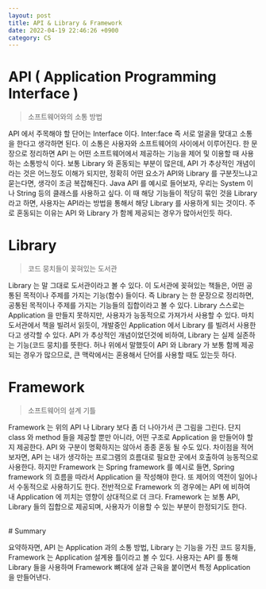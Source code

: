 ```yaml
---
layout: post
title: API & Library & Framework
date: 2022-04-19 22:46:26 +0900
category: CS
---
```


# API ( Application Programming Interface )

> 소프트웨어와의 소통 방법

API 에서 주목해야 할 단어는 Interface 이다.
Inter:face 즉 서로 얼굴을 맞대고 소통을 한다고 생각하면 된다.
이 소통은 사용자와 소프트웨어의 사이에서 이루어진다.
한 문장으로 정리하면 API 는 어떤 소프트웨어에서 제공하는 기능을 제어 및 이용할 때 사용하는 소통방식 이다.
보통 Library 와 혼동되는 부분이 많은데, API 가 추상적인 개념이라는 것은 어느정도 이해가 되지만,
정확히 어떤 요소가 API와 Library 를 구분짓느냐고 묻는다면, 생각이 조금 복잡해진다.
Java API 를 예시로 들어보자, 우리는 System 이나 String 등의 클래스를 사용하고 싶다.
이 때 해당 기능들이 적당히 묶인 것을 Library 라고 하면,
사용자는 API라는 방법을 통해서 해당 Library 를 사용하게 되는 것이다.
주로 혼동되는 이유는 API 와 Library 가 함께 제공되는 경우가 많아서인듯 하다.


# Library

> 코드 뭉치들이 꽂혀있는 도서관

Library 는 말 그대로 도서관이라고 볼 수 있다.
이 도서관에 꽂혀있는 책들은, 어떤 공통된 목적이나 주제를 가지는 기능(함수) 들이다.
즉 Library 는 한 문장으로 정리하면, 공통된 목적이나 주제를 가지는 기능들의 집합이라고 볼 수 있다.
Library 스스로는 Application 을 만들지 못하지만, 사용자가 능동적으로 가져가서 사용할 수 있다.
마치 도서관에서 책을 빌려서 읽듯이, 개발중인 Application 에서 Library 를 빌려서 사용한다고 생각할 수 있다.
API 가 추상적인 개념이었던것에 비하여, Library 는 실제 실존하는 기능(코드 뭉치)를 뜻한다.
허나 위에서 말했듯이 API 와 Library 가 보통 함께 제공되는 경우가 많으므로, 큰 맥락에서는 혼용해서 단어를 사용할 때도 있는듯 하다.


# Framework

> 소프트웨어의 설계 기틀

Framework 는 위의 API 나 Library 보다 좀 더 나아가서 큰 그림을 그린다.
단지 class 와 method 들을 제공할 뿐만 아니라, 어떤 구조로 Application 을 만들어야 할지 제공한다.
API 와 구분이 명확하지는 않아서 종종 혼동 될 수도 있다.
차이점을 적어보자면, API 는 내가 생각하는 프로그램의 흐름대로 필요한 곳에서 호출하여 능동적으로 사용한다.
하지만 Framework 는 Spring framework 를 예시로 들면, Spring framework 의 흐름을 따라서 Application 을 작성해야 한다.
또 제어의 역전이 일어나서 수동적으로 사용하기도 한다.
전반적으로 Framework 의 경우에는 API 에 비하여 내 Application 에 끼치는 영향이 상대적으로 더 크다.
Framework 는 보통 API, Library 들의 집합으로 제공되며, 사용자가 이용할 수 있는 부분이 한정되기도 한다.

<br/>
# Summary

요약하자면, API 는 Application 과의 소통 방법, Library 는 기능을 가진 코드 뭉치들, Framework 는 Application 설계용 틀이라고 볼 수 있다.
사용자는 API 를 통해 Library 들을 사용하며 Framework 뼈대에 살과 근육을 붙이면서 특정 Application 을 만들어낸다.
